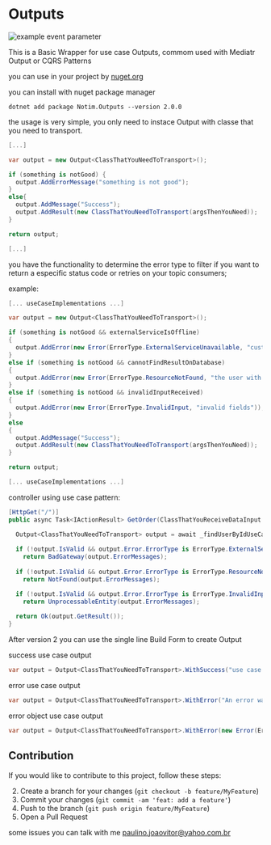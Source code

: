 # Outputs

![example event parameter](https://github.com/Notim/dotnet-outputs/actions/workflows/dotnet.yml/badge.svg?event=push)

This is a Basic Wrapper for use case Outputs, commom used with Mediatr Output or CQRS Patterns

you can use in your project by [nuget.org](https://www.nuget.org/packages/Notim.Outputs/)

you can install with nuget package manager
```shell
dotnet add package Notim.Outputs --version 2.0.0
```

the usage is very simple, you only need to instace Output with classe that you need to transport.
```csharp
[...]

var output = new Output<ClassThatYouNeedToTransport>();

if (something is notGood) {
  output.AddErrorMessage("something is not good");
}
else{
  output.AddMessage("Success");
  output.AddResult(new ClassThatYouNeedToTransport(argsThenYouNeed));
}

return output;

[...]
```

you have the functionality to determine the error type to filter if you want to return a especific status code or retries on your topic consumers;

example:

```csharp
[... useCaseImplementations ...]

var output = new Output<ClassThatYouNeedToTransport>();

if (something is notGood && externalServiceIsOffline)
{
  output.AddError(new Error(ErrorType.ExternalServiceUnavailable, "customer service is down"));
}
else if (something is notGood && cannotFindResultOnDatabase)
{
  output.AddError(new Error(ErrorType.ResourceNotFound, "the user with id xxx cannot be find"));
}
else if (something is notGood && invalidInputReceived)
{
  output.AddError(new Error(ErrorType.InvalidInput, "invalid fields"));
}
else
{
  output.AddMessage("Success");
  output.AddResult(new ClassThatYouNeedToTransport(argsThenYouNeed));
}

return output;

[... useCaseImplementations ...]
```

controller using use case pattern:

```csharp
[HttpGet("/")]
public async Task<IActionResult> GetOrder(ClassThatYouReceiveDataInput input, CancelationToken cancelationToken)

  Output<ClassThatYouNeedToTransport> output = await _findUserByIdUseCase.Handle(input, cancelationToken);
  
  if (!output.IsValid && output.Error.ErrorType is ErrorType.ExternalServiceUnavailable)
    return BadGateway(output.ErrorMessages);
  
  if (!output.IsValid && output.Error.ErrorType is ErrorType.ResourceNotFound)
    return NotFound(output.ErrorMessages);

  if (!output.IsValid && output.Error.ErrorType is ErrorType.InvalidInput)
    return UnprocessableEntity(output.ErrorMessages);
  
  return Ok(output.GetResult());
}
```
  
After version 2 you can use the single line Build Form to create Output

success use case output
```csharp
var output = Output<ClassThatYouNeedToTransport>.WithSuccess("use case finished with success", new ClassThatYouNeedToTransport());
```

error use case output
```csharp
var output = Output<ClassThatYouNeedToTransport>.WithError("An error was ocurred");
```

error object use case output
```csharp
var output = Output<ClassThatYouNeedToTransport>.WithError(new Error(ErrorType.ExternalServiceUnavailable, "external service is unavaiable"));
```

## Contribution

If you would like to contribute to this project, follow these steps:

2. Create a branch for your changes (`git checkout -b feature/MyFeature`)
3. Commit your changes (`git commit -am 'feat: add a feature'`)
4. Push to the branch (`git push origin feature/MyFeature`)
5. Open a Pull Request

some issues you can talk with me [paulino.joaovitor@yahoo.com.br](mailto:paulino.joaovitor@yahoo.com.br)
